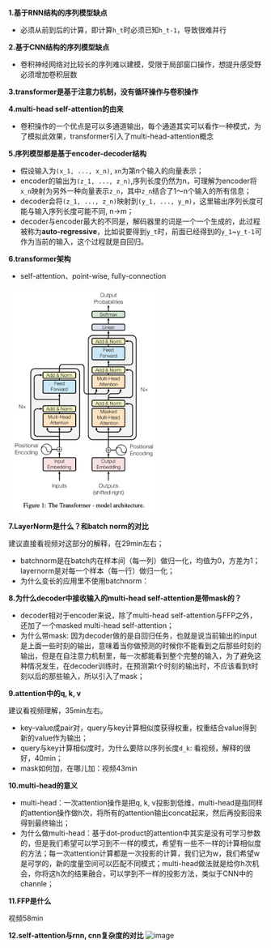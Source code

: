 **1.基于RNN结构的序列模型缺点**

- 必须从前到后的计算，即计算`h_t`时必须已知`h_t-1`，导致很难并行

**2.基于CNN结构的序列模型缺点**

- 卷积神经网络对比较长的序列难以建模，受限于局部窗口操作，想提升感受野必须增加卷积层数

**3.transformer是基于注意力机制，没有循环操作与卷积操作**

**4.multi-head self-attention的由来**

- 卷积操作的一个优点是可以多通道输出，每个通道其实可以看作一种模式，为了模拟此效果，transformer引入了multi-head-attention概念

**5.序列模型都是基于encoder-decoder结构**

- 假设输入为`(x_1, ..., x_n)`, `xn`为第n个输入的向量表示；
- encoder的输出为`(z_1, ..., z_n)`,序列长度仍然为n，可理解为encoder将`x_n`映射为另外一种向量表示`z_n`，其中`z_n`结合了1～n个输入的所有信息；
- decoder会将`(z_1, ..., z_n)`映射到`(y_1, ..., y_m)`，这里输出序列长度可能与输入序列长度可能不同, n->m；
- decoder与encoder最大的不同是，解码器里的词是一个一个生成的，此过程被称为**auto-regressive**，比如说要得到`y_t`时，前面已经得到的`y_1`~`y_t-1`可作为当前的输入，这个过程就是自回归。

**6.transformer架构**

- self-attention、point-wise, fully-connection

<img src="../imgs/transformer_model.png" width = "300" alt="模型图" align=center />

**7.LayerNorm是什么？和batch norm的对比**

建议直接看视频对这部分的解释，在29min左右；

- batchnorm是在batch内在样本间（每一列）做归一化，均值为0，方差为1；layernorm是对每一个样本（每一行）做归一化；
- 为什么变长的应用里不使用batchnorm：

**8.为什么decoder中接收输入的multi-head self-attention是带mask的？**

- decoder相对于encoder来说，除了multi-head self-attention与FFP之外，还加了一个masked multi-head self-attention；
- 为什么带mask: 因为decoder做的是自回归任务，也就是说当前输出的input是上面一些时刻的输出，意味着当你做预测的时候你不能看到之后那些时刻的输出，但是在自注意力机制里，每一次都能看到整个完整的输入，为了避免这种情况发生，在decoder训练时，在预测第t个时刻的输出时，不应该看到t时刻以后的那些输入，所以引入了mask；

**9.attention中的q, k, v**

建议看视频理解，35min左右。

- key-value成pair对，query与key计算相似度获得权重，权重结合value得到新的value作为输出；
- query与key计算相似度时，为什么要除以序列长度`d_k`: 看视频，解释的很好，40min；
- mask如何加，在哪儿加：视频43min

**10.multi-head的意义**

- multi-head：一次attention操作是把q, k, v投影到低维，multi-head是指同样的attention操作做h次，将所有的attention输出concat起来，然后再投影回来得到最终输出；
- 为什么做multi-head：基于dot-product的attention中其实是没有可学习参数的，但是我们希望可以学习到不一样的模式，希望有一些不一样的计算相似度的方法；每一次attention计算都是一次投影的计算，我们记为w，我们希望w是可学的，新的度量空间可以匹配不同模式；multi-head做法就是给你h次机会，你将这h次的结果融合，可以学到不一样的投影方法，类似于CNN中的channle；

**11.FFP是什么**

视频58min

**12.self-attention与rnn, cnn复杂度的对比**
![image](https://user-images.githubusercontent.com/22740819/145567402-7799b78f-756b-452b-9dd0-30527c237bd2.png)
